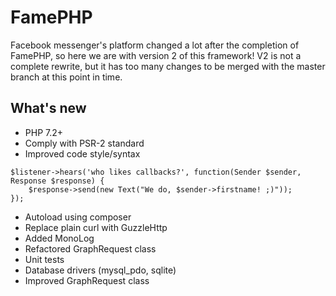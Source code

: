 # FamePHP
Facebook messenger's platform changed a lot after the completion of FamePHP, so here we are with version 2 of this framework! 
V2 is not a complete rewrite, but it has too many changes to be merged with the master branch at this point in time.

## What's new
* PHP 7.2+
* Comply with PSR-2 standard
* Improved code style/syntax
```
$listener->hears('who likes callbacks?', function(Sender $sender, Response $response) {
    $response->send(new Text("We do, $sender->firstname! ;)"));
});
```
* Autoload using composer
* Replace plain curl with GuzzleHttp
* Added MonoLog
* Refactored GraphRequest class
* Unit tests
* Database drivers (mysql_pdo, sqlite)
* Improved GraphRequest class
